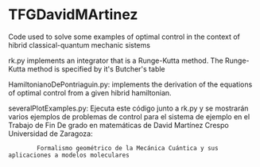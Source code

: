 # TFGDavidMArtinez
Code used to solve some examples of optimal control in the context of hibrid classical-quantum mechanic sistems

rk.py implements an integrator that is a Runge-Kutta method. 
       The Runge-Kutta method is specified by it's Butcher's table 

HamiltonianoDePontriaguin.py: implements the derivation of the equations of optimal control from a given hibrid hamiltonian.

severalPlotExamples.py: Ejecuta este código junto a rk.py y se mostrarán varios ejemplos de problemas de control para el
            sistema de ejemplo en el Trabajo de Fin De grado en matemáticas de David Martínez Crespo 
            Universidad de Zaragoza:
        
            Formalismo geométrico de la Mecánica Cuántica y sus aplicaciones a modelos moleculares 
